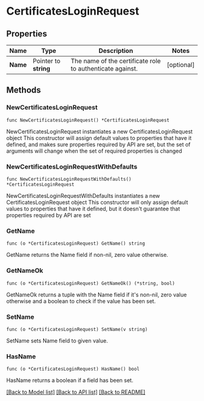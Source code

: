 # CertificatesLoginRequest

## Properties

Name | Type | Description | Notes
------------ | ------------- | ------------- | -------------
**Name** | Pointer to **string** | The name of the certificate role to authenticate against. | [optional] 

## Methods

### NewCertificatesLoginRequest

`func NewCertificatesLoginRequest() *CertificatesLoginRequest`

NewCertificatesLoginRequest instantiates a new CertificatesLoginRequest object
This constructor will assign default values to properties that have it defined,
and makes sure properties required by API are set, but the set of arguments
will change when the set of required properties is changed

### NewCertificatesLoginRequestWithDefaults

`func NewCertificatesLoginRequestWithDefaults() *CertificatesLoginRequest`

NewCertificatesLoginRequestWithDefaults instantiates a new CertificatesLoginRequest object
This constructor will only assign default values to properties that have it defined,
but it doesn't guarantee that properties required by API are set

### GetName

`func (o *CertificatesLoginRequest) GetName() string`

GetName returns the Name field if non-nil, zero value otherwise.

### GetNameOk

`func (o *CertificatesLoginRequest) GetNameOk() (*string, bool)`

GetNameOk returns a tuple with the Name field if it's non-nil, zero value otherwise
and a boolean to check if the value has been set.

### SetName

`func (o *CertificatesLoginRequest) SetName(v string)`

SetName sets Name field to given value.

### HasName

`func (o *CertificatesLoginRequest) HasName() bool`

HasName returns a boolean if a field has been set.


[[Back to Model list]](../README.md#documentation-for-models) [[Back to API list]](../README.md#documentation-for-api-endpoints) [[Back to README]](../README.md)


